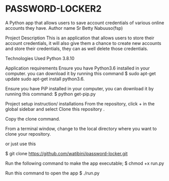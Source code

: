 # PASSWORD-LOCKER2
A Python app that allows users to save account credentials of various online accounts they have.
Author name
Sr Betty Nabuuso(fsp)

Project Description
This is an application that allows users to store their account credentials, it will also give them a chance to create new accounts and store their credentials, they can as well delete those credentials.

Technologies Used
Python 3.8.10

Application requirements
Ensure you have Python3.6 installed in your computer. you can download it by running this command
$ sudo apt-get update sudo apt-get install python3.6.

Ensure you have PiP installed in your computer, you can download it by running this command:
$ python get-pip.py

Project setup instruction/ installations
From the repository, click + in the global sidebar and select Clone this repository .

Copy the clone command.

From a terminal window, change to the local directory where you want to clone your repository.

or just use this

$ git clone https://github.com/watibini/password-locker.git

Run the following command to make the app executable;
$ chmod +x run.py

Run this command to open the app
$ ./run.py
